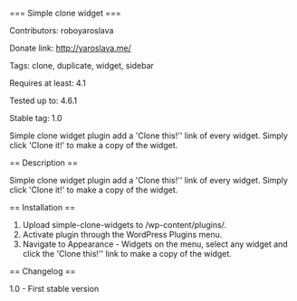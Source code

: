 === Simple clone widget ===

Contributors: roboyaroslava

Donate link: http://yaroslava.me/

Tags: clone, duplicate, widget, sidebar

Requires at least: 4.1

Tested up to: 4.6.1


Stable tag: 1.0

Simple clone widget plugin add a 'Clone this!'' link of every widget. Simply click 'Clone it!' to make a copy of the widget.

== Description ==

Simple clone widget plugin add a 'Clone this!'' link of every widget. Simply click 'Clone it!' to make a copy of the widget.

== Installation ==

1. Upload simple-clone-widgets to /wp-content/plugins/.
2. Activate plugin through the WordPress Plugins menu.
3. Navigate to Appearance - Widgets on the menu, select any widget and click the 'Clone this!'' link to make a copy of the widget.

== Changelog ==

1.0 - First stable version

